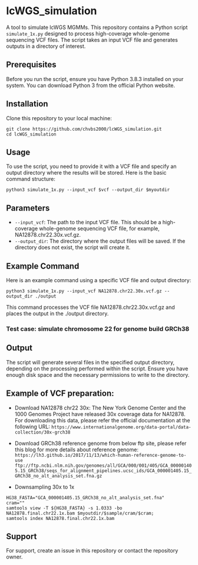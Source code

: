 # lcWGS_simulation
A tool to simulate lcWGS MGMMs. This repository contains a Python script `simulate_1x.py` designed to process high-coverage whole-genome sequencing VCF files. The script takes an input VCF file and generates outputs in a directory of interest.

## Prerequisites
Before you run the script, ensure you have Python 3.8.3 installed on your system. You can download Python 3 from the official Python website.


## Installation
Clone this repository to your local machine:
```
git clone https://github.com/chvbs2000/lcWGS_simulation.git
cd lcWGS_simulation
```

## Usage
To use the script, you need to provide it with a VCF file and specify an output directory where the results will be stored. Here is the basic command structure:
```
python3 simulate_1x.py --input_vcf $vcf --output_dir $myoutdir
```

## Parameters
- `--input_vcf`: The path to the input VCF file. This should be a high-coverage whole-genome sequencing VCF file, for example, NA12878.chr22.30x.vcf.gz.
- `--output_dir`: The directory where the output files will be saved. If the directory does not exist, the script will create it.

## Example Command
Here is an example command using a specific VCF file and output directory:
```
python3 simulate_1x.py --input_vcf NA12878.chr22.30x.vcf.gz --output_dir ./output
```
This command processes the VCF file NA12878.chr22.30x.vcf.gz and places the output in the ./output directory.

### Test case: simulate chromosome 22 for genome build GRCh38


## Output
The script will generate several files in the specified output directory, depending on the processing performed within the script. Ensure you have enough disk space and the necessary permissions to write to the directory.

## Example of VCF preparation:
- Download NA12878 chr22 30x: The New York Genome Center and the 1000 Genomes Project have released 30x coverage data for NA12878. For downloading this data, please refer the official documentation at the following URL:
  `https://www.internationalgenome.org/data-portal/data-collection/30x-grch38`

- Download GRCh38 reference genome from below ftp site, please refer this blog for more details about reference genome: `https://lh3.github.io/2017/11/13/which-human-reference-genome-to-use`
`ftp://ftp.ncbi.nlm.nih.gov/genomes/all/GCA/000/001/405/GCA_000001405.15_GRCh38/seqs_for_alignment_pipelines.ucsc_ids/GCA_000001405.15_GRCh38_no_alt_analysis_set.fna.gz`

- Downsampling 30x to 1x
```
HG38_FASTA="GCA_000001405.15_GRCh38_no_alt_analysis_set.fna"
cram=""
samtools view -T ${HG38_FASTA} -s 1.0333 -bo NA12878.final.chr22.1x.bam $myoutdir/$sample/cram/$cram;
samtools index NA12878.final.chr22.1x.bam
```

## Support
For support, create an issue in this repository or contact the repository owner.
